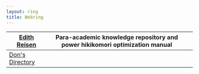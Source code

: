 ```yaml
---
layout: ring
title: Webring
---
```


| [Edith Reisen](http://reisen.netlify.app/) | Para-academic knowledge repository and power hikikomori optimization manual |     |
| ------------------------------------------ | --------------------------------------------------------------------------- | --- |
| [Don's Directory](http://dons)                                           |                                                                             |     |